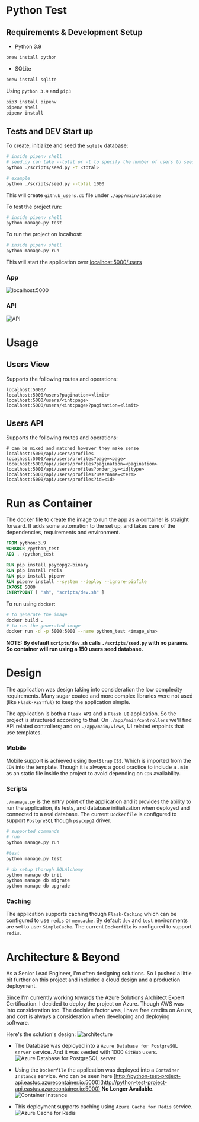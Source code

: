 # Python Test
## Requirements & Development Setup

- Python 3.9
```bash
brew install python
```
- SQLite
```bash
brew install sqlite
```

Using `python 3.9` and `pip3`
```bash
pip3 install pipenv
pipenv shell
pipenv install
```

## Tests and DEV Start up
To create, initialize and seed the `sqlite` database:
```bash
# inside pipenv shell
# seed.py can take --total or -t to specify the number of users to seed
python ./scripts/seed.py -t <total>

# example
python ./scripts/seed.py --total 1000
```
This will create `github_users.db` file under `./app/main/database`

To test the project run:
```bash
# inside pipenv shell
python manage.py test
```

To run the project on localhost:
```bash
# inside pipenv shell
python manage.py run
```
This will start the application over [localhost:5000/users](0.0.0.0:5000/users)

### App
![localhost:5000](./images/localhost.png)

### API
![API](./images/API.png)

# Usage

## Users View
Supports the following routes and operations:
```
localhost:5000/
localhost:5000/users?pagination=<limit>
localhost:5000/users/<int:page>
localhost:5000/users/<int:page>?pagination=<limit>
```

## Users API
Supports the following routes and operations:
```
# can be mixed and matched however they make sense
localhost:5000/api/users/profiles
localhost:5000/api/users/profiles?page=<page>
localhost:5000/api/users/profiles?pagination=<pagination>
localhost:5000/api/users/profiles?order_by=<id|type>
localhost:5000/api/users/profiles?username=<term>
localhost:5000/api/users/profiles?id=<id>
```

# Run as Container
The docker file to create the image to run the app as a container is straight forward. It adds some automation to the set up, and takes care of the dependencies, requirements and environment.
```Dockerfile
FROM python:3.9
WORKDIR /python_test
ADD . /python_test

RUN pip install psycopg2-binary
RUN pip install redis
RUN pip install pipenv
RUN pipenv install --system --deploy --ignore-pipfile
EXPOSE 5000
ENTRYPOINT [ "sh", "scripts/dev.sh" ]
```
To run using `docker`:
```bash
# to generate the image
docker build .
# to run the generated image
docker run -d -p 5000:5000 --name python_test <image_sha>
```
**NOTE: By default `scripts/dev.sh` calls `./scripts/seed.py` with no params. So container will run using a 150 users seed database.**

# Design
The application was design taking into consideration the low complexity requirements. Many sugar coated and more complex libraries were not used (like `Flask-RESTful`) to keep the application simple.

The application is both a `Flask API` and a `Flask UI` application. So the project is structured according to that. On `./app/main/controllers` we'll find API related controllers; and on `./app/main/views`, UI related enpoints that use templates.

### Mobile
Mobile support is achieved using `BootStrap` `CSS`. Which is imported from the `CDN` into the template. Though it is always a good practice to include a `.min` as an static file inside the project to avoid depending on `CDN` availability.

### Scripts
`./manage.py` is the entry point of the application and it provides the ability to run the application, its tests, and database initialization when deployed and connected to a real database. The current `Dockerfile` is configured to support `PostgreSQL` though `psycopg2` driver.
```bash
# supported commands
# run
python manage.py run

#test
python manage.py test

# db setup thorugh SQLAlchemy
python manage db init
python manage db migrate
python manage db upgrade
```

### Caching
The application supports caching though `Flask-Caching` which can be configured to use `redis` or `memcache`. By default `dev` and `test` environments are set to user `SimpleCache`. The current `Dockerfile` is configured to support `redis`.

# Architecture & Beyond
As a Senior Lead Engineer, I'm often designing solutions. So I pushed a little bit further on this project and included a cloud design and a production deployment.

Since I'm currently working towards the Azure Solutions Architect Expert Certification. I decided to deploy the project on Azure. Though AWS was into consideration too. The decisive factor was, I have free credits on Azure, and cost is always a consideration when developing and deploying software.

Here's the solution's design:
![architecture](./images/solution.png)

- The Database was deployed into a `Azure Database for PostgreSQL server` service. And it was seeded with 1000 `GitHub` users.
![Azure Database for PostgreSQL server](./images/database.png)

- Using the `Dockerfile` the application was deployed into a `Container Instance` service. And can be seen here [http://python-test-project-api.eastus.azurecontainer.io:5000](http://python-test-project-api.eastus.azurecontainer.io:5000) **No Longer Available**.
![Container Instance](./images/application.png)


- This deployment supports caching using `Azure Cache for Redis` service.
![Azure Cache for Redis](./images/cache.png)
